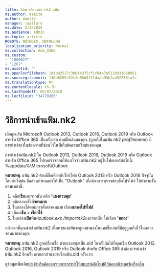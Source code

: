 ```yaml
---
title: how-เพื่อนำเข้า-nk2-แฟ้ม
ms.author: daeite
author: daeite
manager: joallard
ms.date: 5/3/2019
ms.audience: Admin
ms.topic: article
ROBOTS: NOINDEX, NOFOLLOW
localization_priority: Normal
ms.collection: Adm_O365
ms.custom:
- "1800027"
- "1267"
ms.assetid: ''
ms.openlocfilehash: 1d1b02527c3b614375cf1f84a7a511d9318689b1
ms.sourcegitcommit: 136b8209c52c2a05d0f2fdaab93b2cd92253fa2c
ms.translationtype: MT
ms.contentlocale: th-TH
ms.lasthandoff: 06/07/2019
ms.locfileid: "34770265"
---
```

# <a name="how-to-import-nk2-files"></a>วิธีการนำเข้าแฟ้ม.nk2 

เมื่อคุณเริ่ม Microsoft Outlook 2013, Outlook 2016, Outlook 2019 หรือ Outlook สำหรับ Office 365 เป็นครั้งแรก แคชชื่อเล่นของคุณ (ถูกเก็บในแฟ้ม.nk2 *profilename*) มีการนำเข้าลงในข้อความที่ซ่อนไว้ในที่เก็บข้อความเริ่มต้นของคุณ

การนำเข้าแฟ้ม.nk2 ใน Outlook 2013, Outlook 2016, Outlook 2019 หรือ Outlook สำหรับ Office 365 โปรดตรวจสอบให้แน่ใจว่า แฟ้ม.nk2 อยู่ในโฟลเดอร์ต่อไปนี้: %appdata%\Microsoft\Outlook

**หมายเหตุ**: แฟ้ม.nk2 ต้องมีชื่อเดียวกับโปรไฟล์ Outlook 2013 หรือ Outlook 2016 ปัจจุบัน โดยค่าเริ่มต้น ชื่อส่วนกำหนดค่าให้เป็น "Outlook" เมื่อต้องการตรวจสอบชื่อโปรไฟล์ ให้ทำตามขั้นตอนเหล่านี้: 
1. คลิก**เริ่ม**และจากนั้น คลิก **'แผงควบคุม'**
2. คลิกสองครั้งที่**จดหมาย**
3. ในกล่องโต้ตอบการตั้งค่าจดหมาย เลือก**แสดงโปรไฟล์**
4. เลือก**เริ่ม** > **เรียกใช้**
5. ในกล่อง**เปิด**พิมพ์*outlook.exe /importnk2*และจากนั้น ให้เลือก **'ตกลง'** 

หลังจากที่คุณนำเข้าแฟ้ม.nk2 เนื้อหาของแฟ้มจะถูกผสานลงในแคชชื่อเล่นที่มีอยู่ถูกเก็บไว้ในกล่องจดหมายของคุณ

**หมายเหตุ**: แฟ้ม.nk2 ถูกเปลี่ยนชื่อ ด้วยนามสกุลเป็น.old ในครั้งถัดไปที่คุณเริ่ม Outlook 2013, Outlook 2016, Outlook 2019 หรือ Outlook สำหรับ Office 365 ถ้าต้องการนำเข้าแฟ้ม.nk2 อีกครั้ง เอาออกส่วนขยายชื่อแฟ้ม.old ครั้งแรก

ดูข้อมูลเพิ่มเติม[นำเข้าหรือคัดลอกรายการการทำให้สมบูรณ์อัตโนมัติกับคอมพิวเตอร์เครื่องอื่น](https://support.microsoft.com/help/2806550/how-to-import-nk2-files-into-outlook%)